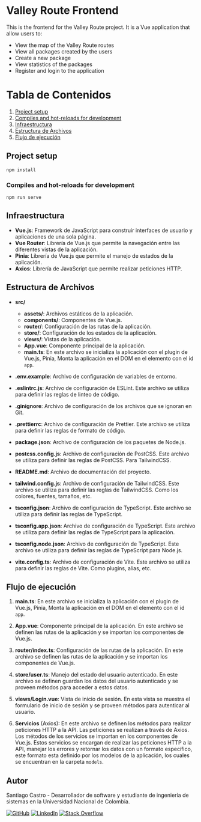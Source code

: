 # Valley Route Frontend

This is the frontend for the Valley Route project. It is a Vue application that allow users to:

- View the map of the Valley Route routes
- View all packages created by the users
- Create a new package
- View statistics of the packages
- Register and login to the application

# Tabla de Contenidos

1. [Project setup](#project-setup)
2. [Compiles and hot-reloads for development](#compiles-and-hot-reloads-for-development)
3. [Infraestructura](#infraestructura)
4. [Estructura de Archivos](#estructura-de-archivos)
5. [Flujo de ejecución](#flujo-de-ejecución)

## Project setup

```
npm install
```

### Compiles and hot-reloads for development

```
npm run serve
```

## Infraestructura

- **Vue.js**: Framework de JavaScript para construir interfaces de usuario y aplicaciones de una sola página.
- **Vue Router**: Librería de Vue.js que permite la navegación entre las diferentes vistas de la aplicación.
- **Pinia**: Librería de Vue.js que permite el manejo de estados de la aplicación.
- **Axios**: Librería de JavaScript que permite realizar peticiones HTTP.

## Estructura de Archivos

- **src/**

  - **assets/**: Archivos estáticos de la aplicación.
  - **components/**: Componentes de Vue.js.
  - **router/**: Configuración de las rutas de la aplicación.
  - **store/**: Configuración de los estados de la aplicación.
  - **views/**: Vistas de la aplicación.
  - **App.vue**: Componente principal de la aplicación.
  - **main.ts**: En este archivo se inicializa la aplicación con el plugin de Vue.js, Pinia, Monta la aplicación en el DOM en el elemento con el id `app`.

- **.env.example**: Archivo de configuración de variables de entorno.
- **.eslintrc.js**: Archivo de configuración de ESLint. Este archivo se utiliza para definir las reglas de linteo de código.
- **.ginignore**: Archivo de configuración de los archivos que se ignoran en Git.
- **.prettierrc**: Archivo de configuración de Prettier. Este archivo se utiliza para definir las reglas de formato de código.
- **package.json**: Archivo de configuración de los paquetes de Node.js.
- **postcss.config.js**: Archivo de configuración de PostCSS. Este archivo se utiliza para definir las reglas de PostCSS. Para TailwindCSS.
- **README.md**: Archivo de documentación del proyecto.
- **tailwind.config.js**: Archivo de configuración de TailwindCSS. Este archivo se utiliza para definir las reglas de TailwindCSS. Como los colores, fuentes, tamaños, etc.
- **tsconfig.json**: Archivo de configuración de TypeScript. Este archivo se utiliza para definir las reglas de TypeScript.
- **tsconfig.app.json**: Archivo de configuración de TypeScript. Este archivo se utiliza para definir las reglas de TypeScript para la aplicación.
- **tsconfig.node.json**: Archivo de configuración de TypeScript. Este archivo se utiliza para definir las reglas de TypeScript para Node.js.
- **vite.config.ts**: Archivo de configuración de Vite. Este archivo se utiliza para definir las reglas de Vite. Como plugins, alias, etc.

## Flujo de ejecución

1. **main.ts**: En este archivo se inicializa la aplicación con el plugin de Vue.js, Pinia, Monta la aplicación en el DOM en el elemento con el id `app`.

2. **App.vue**: Componente principal de la aplicación. En este archivo se definen las rutas de la aplicación y se importan los componentes de Vue.js.

3. **router/index.ts**: Configuración de las rutas de la aplicación. En este archivo se definen las rutas de la aplicación y se importan los componentes de Vue.js.

4. **store/user.ts**: Manejo del estado del usuario autenticado. En este archivo se definen guardan los datos del usuario autenticado y se proveen métodos para acceder a estos datos.

5. **views/Login.vue**: Vista de inicio de sesión. En esta vista se muestra el formulario de inicio de sesión y se proveen métodos para autenticar al usuario.

6. **Servicios** (Axios): En este archivo se definen los métodos para realizar peticiones HTTP a la API. Las peticiones se realizan a través de Axios. Los métodos de los servicios se importan en los componentes de Vue.js. Estos servicios se encargan de realizar las peticiones HTTP a la API, manejar los errores y retornar los datos con un formato específico, este formato esta definido por los modelos de la aplicación, los cuales se encuentran en la carpeta `models`.

## Autor

Santiago Castro - Desarrollador de software y estudiante de ingeniería de sistemas en la Universidad Nacional de Colombia.

[![GitHub](https://img.shields.io/badge/GitHub-Profile-blue?style=flat-square&logo=github)](https://github.com/sacastrot)
[![LinkedIn](https://img.shields.io/badge/LinkedIn-Profile-blue?style=flat-square&logo=linkedin)](https://www.linkedin.com/in/santiago-castro-tabares/)
[![Stack Overflow](https://img.shields.io/badge/Stack%20Overflow-Profile-blue?style=flat-square&logo=stackoverflow)](https://stackoverflow.com/users/19891867/santiago)
